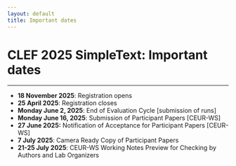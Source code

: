 ```yaml
---
layout: default
title: Important dates
---
```


# CLEF 2025 SimpleText: Important dates

---

* **18 November 2025**: Registration opens
* **25 April 2025**: Registration closes
* **Monday June 2, 2025**: End of Evaluation Cycle [submission of runs]
* **Monday June 16, 2025**: Submission of Participant Papers [CEUR-WS]
* **27 June 2025:** Notification of Acceptance for Participant Papers [CEUR-WS]
* **7 July 2025**: Camera Ready Copy of Participant Papers
* **21-25 July 2025**: CEUR-WS Working Notes Preview for Checking by Authors and Lab Organizers
